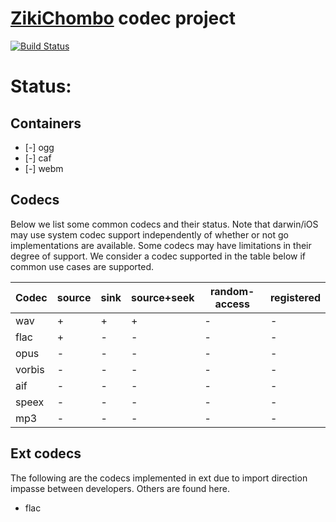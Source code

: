 # [ZikiChombo](http://zikichombo.org) codec project

[![Build Status](https://travis-ci.com/zikichombo/codec.svg?branch=master)](https://travis-ci.com/zikichombo/codec)

# Status:

## Containers
* [-] ogg
* [-] caf
* [-] webm


## Codecs

Below we list some common codecs and their status.  Note that
darwin/iOS may use system codec support independently of whether or
not go implementations are available.  Some codecs may have limitations
in their degree of support.  We consider a codec supported in the 
table below if common use cases are supported.


| Codec | source | sink | source+seek | random-access | registered |
|-------|--------|------|-------------|---------------|------------|
| wav   | +      | +    | +           | -             | -          |
| flac  | +      | -    | -           | -             | -          |
| opus  | -      | -    | -           | -             | -          |
| vorbis | -     | -    | -           | -             | -          |
| aif   | -      | -    | -           | -             | -          |
| speex | -      | -    | -           | -             | -          |
| mp3   | -      | -    | -           | -             | -          |

## Ext codecs
The following are the codecs implemented in ext due to import direction
impasse between developers.  Others are found here.

* flac






